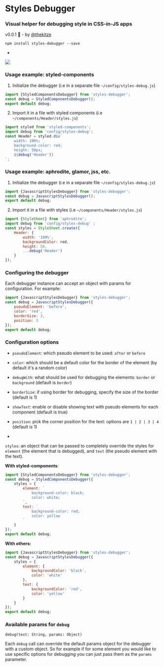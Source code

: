 # Styles Debugger
### Visual helper for debugging style in CSS-in-JS apps
  
v0.0.1 🎉 - by [@thekitze](http://kitze.io)

```npm install styles-debugger --save```

-

![](https://i.imgur.com/ceORWWQ.png)
### Usage example: styled-components

1. Initialize the debugger (i.e in a separate file ```~/config/styles-debug.js```)

```js
import {StyledComponentsDebugger} from 'styles-debugger';
const debug = StyledComponentsDebugger();
export default debug;
```

2. Import it in a file with styled components (i.e ```~/components/Header/styles.js```)

```js
import styled from 'styled-components';
import debug from 'config/styles-debug';
const Header = styled.div`
	width: 100%;
	background-color: red;
	height: 50px;
	${debug('Header')}
`;

```

### Usage example: aphrodite, glamor, jss, etc.

1. Initialize the debugger (i.e in a separate file ```~/config/styles-debug.js```)

```js
import {JavascriptStylesDebugger} from 'styles-debugger';
const debug = JavascriptStylesDebugger();
export default debug;
```

2. Import it in a file with styles (i.e ```~/components/Header/styles.js```)

```js
import {StyleSheet} from 'aphrodite';
import debug from 'config/styles-debug'	;
const styles = StyleSheet.create({
	Header: {
		width: '100%',
		backgroundColor: red,
		height: 50,
		...debug('Header')
	}
});
```


### Configuring the debugger
Each debugger instance can accept an object with params for configuration. For example:

```js
import {JavascriptStylesDebugger} from 'styles-debugger';
const debug = JavascriptStylesDebugger({
	pseudoElement: 'before',
	color: 'red',
	borderSize: 3,
	position: 3
});
export default debug;
```

### Configuration options
- ```pseudoElement```: which pseudo element to be used: ```after``` or ```before```
- ```color```: which should be a default color for the border of the element (by default it's a random color)
- ```debugWith```: what should be used for debugging the elements: ```border``` or ```background``` (default is ```border```)
- ```borderSize```: if using border for debugging, specify the size of the border (default is 1)
- ```showText```: enable or disable showing text with pseudo elements for each component (default is true)
- ```position```: pick the corner position for the text: options are ```1 | 2 | 3 | 4``` (default is 1) 
 
 -
```styles```: an object that can be passed to completely override the styles for ```element``` (the element that is debugged), and ```text``` (the pseudo element with the text).

**With styled-components**:

```js
import {StyledComponentsDebugger} from 'styles-debugger';
const debug = StyledComponentsDebugger({
	styles = {
		element: `
			background-color: black;
			color: white;
		`,
		text: `
			background-color: red;
			color: yellow
		`
	}
});
export default debug;
```

**With others:**

```js
import {JavascriptStylesDebugger} from 'styles-debugger';
const debug = JavascriptStylesDebugger({
	styles = {
		element: {
			backgroundColor: 'black',
			color: 'white'
		},
		text: {
			backgroundColor: 'red',
			color: 'yellow'
		}
	}
});
export default debug;
```

### Available params for ```debug```
```debug(text: String, params: Object)```

Each ```debug``` call can override the default params object for the debugger with a custom object. So for example if for some element you would like to use specific options for debugging you can just pass them as the ```params``` parameter. 